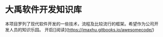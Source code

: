 # 大禹软件开发知识库

本项目罗列了现代软件开发的一些技术，流程及比较流行的框架。希望作为公司开发人员的知识乐园。
开启[]阅读](https://jmaxhu.gitbooks.io/awesomecode/)
